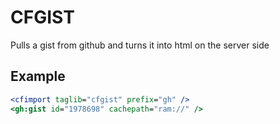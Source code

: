 CFGIST
======

Pulls a gist from github and turns it into html on the server side

Example
-------

```ColdFusion
<cfimport taglib="cfgist" prefix="gh" />
<gh:gist id="1978698" cachepath="ram://" />
```